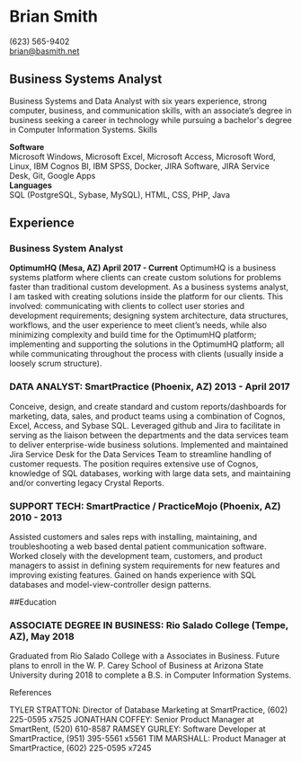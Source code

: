 
# Brian Smith
(623) 565-9402  
brian@basmith.net  

## Business Systems Analyst  
Business Systems and Data Analyst with six years experience, strong computer, business, and communication skills, with an associate’s degree in business seeking a career in technology while pursuing a bachelor's degree in Computer Information Systems.
Skills

**Software**  
Microsoft Windows, Microsoft Excel, Microsoft Access, Microsoft Word, Linux, IBM Cognos BI, IBM SPSS, Docker, JIRA Software, JIRA Service Desk, Git, Google Apps  
**Languages**  
SQL (PostgreSQL, Sybase, MySQL), HTML, CSS, PHP, Java

## Experience
  
### Business System Analyst  
**OptimumHQ (Mesa, AZ) April 2017 - Current**
OptimumHQ is a business systems platform where clients can create custom solutions for problems faster than traditional custom development. As a business systems analyst, I am tasked with creating solutions inside the platform for our clients. This involved: communicating with clients to collect user stories and development requirements; designing system architecture, data structures, workflows, and the user experience to meet client’s needs, while also minimizing complexity and build time for the OptimumHQ platform; implementing and supporting the solutions in the OptimumHQ platform; all while communicating throughout the process with clients (usually inside a loosely scrum structure). 

### DATA ANALYST: SmartPractice (Phoenix, AZ) 2013 - April 2017
Conceive, design, and create standard and custom reports/dashboards for marketing, data, sales, and product teams using a combination of Cognos, Excel, Access, and Sybase SQL. Leveraged github and Jira to facilitate in serving as the liaison between the departments and the data services team to deliver enterprise-wide business solutions. Implemented and maintained Jira Service Desk for the Data Services Team to streamline handling of customer requests. The position requires extensive use of Cognos, knowledge of SQL databases, working with large data sets, and maintaining and/or converting legacy Crystal Reports. 

### SUPPORT TECH: SmartPractice / PracticeMojo (Phoenix, AZ) 2010 - 2013
Assisted customers and sales reps with installing, maintaining, and troubleshooting a web based dental patient communication software. Worked closely with the development team, customers, and product managers to assist in defining system requirements for new features and improving existing features. Gained on hands experience with SQL databases and model-view-controller design patterns. 

##Education

### ASSOCIATE DEGREE IN BUSINESS: Rio Salado College (Tempe, AZ), May 2018
Graduated from Rio Salado College with a Associates in Business. Future plans to enroll in the W. P. Carey School of Business at Arizona State University during 2018 to complete a B.S. in Computer Information Systems. 

References

TYLER STRATTON: Director of Database Marketing at SmartPractice, (602) 225-0595 x7525
JONATHAN COFFEY: Senior Product Manager at SmartRent, (520) 610-8587
RAMSEY GURLEY: Software Developer at SmartPractice, (951) 395-5561 x5561
TIM MARSHALL: Product Manager at SmartPractice, (602) 225-0595 x7245
